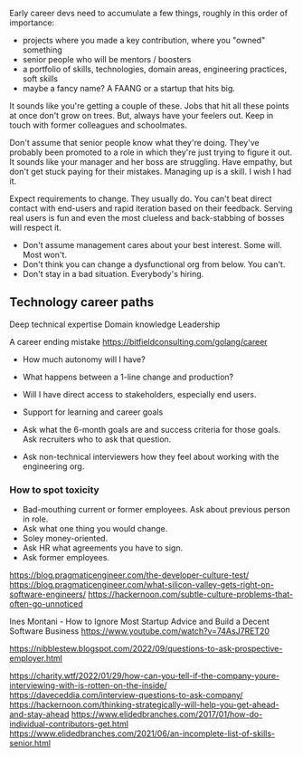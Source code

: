 Early career devs need to accumulate a few things, roughly in this order of importance:
- projects where you made a key contribution, where you "owned" something
- senior people who will be mentors / boosters
- a portfolio of skills, technologies, domain areas, engineering practices, soft skills
- maybe a fancy name? A FAANG or a startup that hits big.

It sounds like you're getting a couple of these. Jobs that hit all these points at once don't grow on trees. But, always have your feelers out. Keep in touch with former colleagues and schoolmates.

Don't assume that senior people know what they're doing. They've probably been promoted to a role in which they're just trying to figure it out. It sounds like your manager and her boss are struggling. Have empathy, but don't get stuck paying for their mistakes. Managing up is a skill. I wish I had it.

Expect requirements to change. They usually do. You can't beat direct contact with end-users and rapid iteration based on their feedback. Serving real users is fun and even the most clueless and back-stabbing of bosses will respect it.

- Don't assume management cares about your best interest. Some will. Most won't.
- Don't think you can change a dysfunctional org from below. You can't.
- Don't stay in a bad situation. Everybody's hiring.



## Technology career paths

Deep technical expertise
Domain knowledge
Leadership



A career ending mistake
https://bitfieldconsulting.com/golang/career



- How much autonomy will I have?
- What happens between a 1-line change and production?
- Will I have direct access to stakeholders, especially end users.
- Support for learning and career goals


- Ask what the 6-month goals are and success criteria for those goals. Ask recruiters who to ask that question.
- Ask non-technical interviewers how they feel about working with the engineering org.

### How to spot toxicity

- Bad-mouthing current or former employees. Ask about previous person in role.
- Ask what one thing you would change.
- Soley money-oriented.
- Ask HR what agreements you have to sign.
- Ask former employees.

https://blog.pragmaticengineer.com/the-developer-culture-test/
https://blog.pragmaticengineer.com/what-silicon-valley-gets-right-on-software-engineers/
https://hackernoon.com/subtle-culture-problems-that-often-go-unnoticed


Ines Montani - How to Ignore Most Startup Advice and Build a Decent Software Business
https://www.youtube.com/watch?v=74AsJ7RET20


https://nibblestew.blogspot.com/2022/09/questions-to-ask-prospective-employer.html


https://charity.wtf/2022/01/29/how-can-you-tell-if-the-company-youre-interviewing-with-is-rotten-on-the-inside/
https://daveceddia.com/interview-questions-to-ask-company/
https://hackernoon.com/thinking-strategically-will-help-you-get-ahead-and-stay-ahead
https://www.elidedbranches.com/2017/01/how-do-individual-contributors-get.html
https://www.elidedbranches.com/2021/06/an-incomplete-list-of-skills-senior.html


